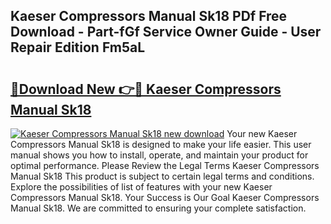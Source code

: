 ## Kaeser Compressors Manual Sk18 PDf Free Download - Part-fGf Service Owner Guide - User Repair Edition Fm5aL

# <h2><a href="http://bc82997.oget.top/?id=Kaeser+Compressors+Manual+Sk18">🔗Download New 👉🔴 Kaeser Compressors Manual Sk18</a></h2>

[![Kaeser Compressors Manual Sk18 new download](https://i.imgur.com/5g1atiW.png)](http://bc82997.oget.top/?id=Kaeser+Compressors+Manual+Sk18)
Your new Kaeser Compressors Manual Sk18 is designed to make your life easier. This user manual shows you how to install, operate, and maintain your product for optimal performance. Please Review the Legal Terms Kaeser Compressors Manual Sk18 This product is subject to certain legal terms and conditions. Explore the possibilities of list of features with your new Kaeser Compressors Manual Sk18. Your Success is Our Goal Kaeser Compressors Manual Sk18. We are committed to ensuring your complete satisfaction.
